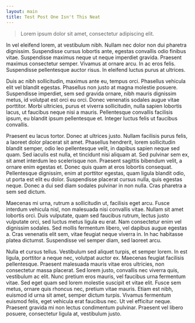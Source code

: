 ```yaml
---
layout: main
title: Test Post One Isn't This Neat
---
```


> Lorem ipsum dolor sit amet, consectetur adipiscing elit.

In vel eleifend lorem, at vestibulum nibh. Nullam nec dolor non dui pharetra dignissim. Suspendisse cursus lobortis ante, egestas convallis odio finibus vitae. Suspendisse maximus neque ut neque imperdiet gravida. Praesent maximus consectetur semper. Vivamus at ornare arcu. In ac eros felis. Suspendisse pellentesque auctor risus. In eleifend luctus purus at ultrices.

Duis ac nibh sollicitudin, maximus ante eu, tempus orci. Phasellus vehicula elit vel blandit egestas. Phasellus non justo at magna molestie posuere. Suspendisse imperdiet, sem sed gravida ornare, nibh mauris dignissim metus, id volutpat est orci eu orci. Donec venenatis sodales augue vitae porttitor. Morbi ultricies, purus et viverra sollicitudin, nulla sapien lobortis lacus, ut faucibus neque nisi a mauris. Pellentesque convallis facilisis ipsum, eu blandit ipsum pellentesque et. Integer luctus felis ut faucibus convallis.

Praesent eu lacus tortor. Donec at ultrices justo. Nullam facilisis purus felis, a laoreet dolor placerat sit amet. Phasellus hendrerit, lorem sollicitudin blandit semper, odio leo pellentesque velit, in dapibus sapien neque sed quam. Sed iaculis est nulla, et tincidunt nisi aliquam at. Sed pulvinar sem ex, sit amet interdum leo scelerisque non. Praesent sagittis bibendum velit, a ornare enim egestas et. Donec quis quam at eros lobortis consequat. Pellentesque dignissim, enim at porttitor egestas, quam ligula blandit odio, ut porta est elit eu dolor. Suspendisse placerat cursus nulla, quis egestas neque. Donec a dui sed diam sodales pulvinar in non nulla. Cras pharetra a sem sed dictum.

Maecenas mi urna, rutrum a sollicitudin ut, facilisis eget arcu. Fusce interdum vehicula nisl, non malesuada nisi convallis vitae. Nullam sit amet lobortis orci. Duis vulputate, quam sed faucibus rutrum, lectus justo vulputate orci, sed luctus metus ligula eu erat. Nam consectetur enim vel dignissim sodales. Sed mollis fermentum libero, vel dapibus augue egestas a. Cras venenatis elit sem, vitae feugiat neque viverra in. In hac habitasse platea dictumst. Suspendisse vel semper diam, sed laoreet arcu.

Nulla et cursus tellus. Vestibulum sed aliquet turpis, et semper lorem. In est ligula, porttitor a neque nec, volutpat auctor ex. Maecenas feugiat facilisis pellentesque. Praesent malesuada mauris vitae eros ultricies, non consectetur massa placerat. Sed lorem justo, convallis nec viverra quis, vestibulum ac elit. Nunc pretium eros mauris, vel faucibus urna fermentum vitae. Sed eget quam sed lorem molestie suscipit et vitae elit. Fusce sem metus, ornare quis rhoncus nec, pretium vitae mauris. Etiam est nibh, euismod id urna sit amet, semper dictum turpis. Vivamus fermentum euismod felis, eget vehicula erat faucibus nec. Ut vel efficitur neque. Praesent gravida mi non lectus condimentum pulvinar. Praesent vel libero posuere, consectetur ligula at, vestibulum justo.
